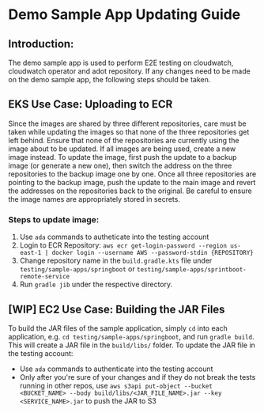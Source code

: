 # Demo Sample App Updating Guide

## Introduction:

The demo sample app is used to perform E2E testing on cloudwatch, cloudwatch operator and adot repository. If any changes need to be made on the demo sample app, the following steps should be taken.

## EKS Use Case: Uploading to ECR
Since the images are shared by three different repositories, care must be taken while updating the images so that none of the three repositories get left behind.
Ensure that none of the repositories are currently using the image about to be updated. If all images are being used, create a new image instead.
To update the image, first push the update to a backup image (or generate a new one), then switch the address on the three repositories to the backup image one by one. Once all three repositories are pointing to
the backup image, push the update to the main image and revert the addresses on the repositories back to the original. Be careful to ensure the image names are appropriately stored in secrets.

### Steps to update image:
1. Use `ada` commands to autheticate into the testing account
2. Login to ECR Repository: `aws ecr get-login-password --region us-east-1 | docker login --username AWS --password-stdin {REPOSITORY}`
3. Change repository name in the `build.gradle.kts` file under `testing/sample-apps/springboot` or `testing/sample-apps/sprintboot-remote-service`
4. Run `gradle jib` under the respective directory.

## [WIP] EC2 Use Case: Building the JAR Files
To build the JAR files of the sample application, simply `cd` into each application, e.g. `cd testing/sample-apps/springboot`, and run `gradle build`.
This will create a JAR file in the `build/libs/` folder. To update the JAR file in the testing account:
- Use `ada` commands to authenticate into the testing account
- Only after you're sure of your changes and if they do not break the tests running in other repos, use `aws s3api put-object --bucket <BUCKET_NAME> --body build/libs/<JAR_FILE_NAME>.jar --key <SERVICE_NAME>.jar` to push the JAR to S3
